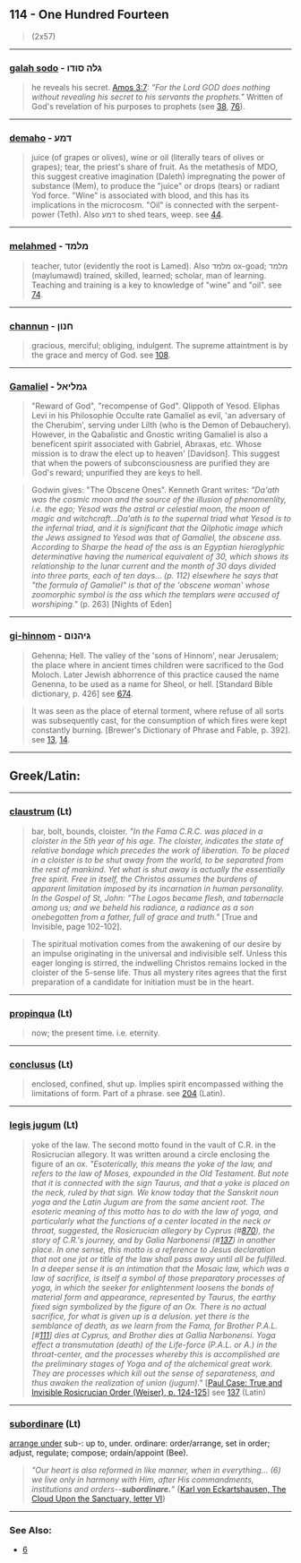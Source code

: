 ## 114 - One Hundred Fourteen
> (2x57)

---

### [galah sodo](/keys/GLH.SVDV) - גלה סודו
> he reveals his secret. [Amos 3:7](http://biblehub.com/amos/3-7.htm): *"For the Lord GOD does nothing without revealing his secret to his servants the prophets."* Written of God's revelation of his purposes to prophets (see [38](38), [76](76)).

---

### [demaho](/keys/DMO) - דמע
> juice (of grapes or olives), wine or oil (literally tears of olives or grapes); tear, the priest's share of fruit. As the metathesis of MDO, this suggest creative imagination (Daleth) impregnating the power of substance (Mem), to produce the "juice" or drops (tears) or radiant Yod force. "Wine" is associated with blood, and this has its implications in the microcosm. "Oil" is connected with the serpent-power (Teth). Also דמע to shed tears, weep. see [44](44).

---

### [melahmed](/keys/MLMD) - מלמד
> teacher, tutor (evidently the root is Lamed). Also מלמד ox-goad; מלמד (maylumawd) trained, skilled, learned; scholar, man of learning. Teaching and training is a key to knowledge of "wine" and "oil". see [74](74).

---

### [channun](/keys/ChNVN) - חנון
> gracious, merciful; obliging, indulgent. The supreme attaintment is by the grace and mercy of God. see [108](108).

---

### [Gamaliel](/keys/GMLIAL) - גמליאל
> "Reward of God", "recompense of God". Qlippoth of Yesod. Eliphas Levi in his Philosophie Occulte rate Gamaliel as evil, 'an adversary of the Cherubim', serving under Lilth (who is the Demon of Debauchery). However, in the Qabalistic and Gnostic writing Gamaliel is also a beneficent spirit associated with Gabriel, Abraxas, etc. Whose mission is to draw the elect up to heaven' [Davidson]. This suggest that when the powers of subconsciousness are purified they are God's reward; unpurified they are keys to hell.

> Godwin gives: "The Obscene Ones". Kenneth Grant writes: *"Da'ath was the cosmic moon and the source of the illusion of phenomenlity, i.e. the ego; Yesod was the astral or celestial moon, the moon of magic and witchcraft...Da'ath is to the supernal triad what Yesod is to the infernal triad, and it is significant that the Qilphotic image which the Jews assigned to Yesod was that of Gamaliel, the obscene ass. According to Sharpe the head of the ass is an Egyptian hieroglyphic determinative having the numerical equivalent of 30, which shows its relationship to the lunar current and the month of 30 days divided into three parts, each of ten days... (p. 112) elsewhere he says that "the formula of Gamaliel" is that of the 'obscene woman' whose zoomorphic symbol is the ass which the templars were accused of worshiping."* (p. 263) [Nights of Eden]

---

### [gi-hinnom](/keys/GIHNVM) - גיהנום
> Gehenna; Hell. The valley of the 'sons of Hinnom', near Jerusalem; the place where in ancient times children were sacrificed to the God Moloch. Later Jewish abhorrence of this practice caused the name Genenna, to be used as a name for Sheol, or hell. [Standard Bible dictionary, p. 426] see [674](674).

> It was seen as the place of eternal torment, where refuse of all sorts was subsequently cast, for the consumption of which fires were kept constantly burning. [Brewer's Dictionary of Phrase and Fable, p. 392]. see [13](13), [14](14).

---

## Greek/Latin:

---

### [claustrum](/latin?word=claustrum) (Lt)
> bar, bolt, bounds, cloister. *"In the Fama C.R.C. was placed in a cloister in the 5th year of his age. The cloister, indicates the state of relative bondage which precedes the work of liberation. To be placed in a cloister is to be shut away from the world, to be separated from the rest of mankind. Yet what is shut away is actually the essentially free spirit. Free in itself, the Christos assumes the burdens of apparent limitation imposed by its incarnation in human personality. In the Gospel of St, John: "The Logos became flesh, and tabernacle among us; and we beheld his radiance, a radiance as a son onebegotten from a father, full of grace and truth."* [True and Invisible, page 102-102].

> The spiritual motivation comes from the awakening of our desire by an impulse originating in the universal and indivisible self. Unless this eager longing is stirred, the indwelling Christos remains locked in the cloister of the 5-sense life. Thus all mystery rites agrees that the first preparation of a candidate for initiation must be in the heart.

---

### [propinqua](/latin?word=propinqua) (Lt)
> now; the present time. i.e. eternity.

---

### [conclusus](/latin?word=conclusus) (Lt)
> enclosed, confined, shut up. Implies spirit encompassed withing the limitations of form. Part of a phrase. see [204](204) (Latin).

---

### [legis jugum](/latin?word=legis+jugum) (Lt)
> yoke of the law. The second motto found in the vault of C.R. in the Rosicrucian allegory. It was written around a circle enclosing the figure of an ox. *"Esoterically, this means the yoke of the law, and refers to the law of Moses, expounded in the Old Testament. But note that it is connected with the sign Taurus, and that a yoke is placed on the neck, ruled by that sign. We know today that the Sanskrit noun yoga and the Latin Jugum are from the same ancient root. The esoteric meaning of this motto has to do with the law of yoga, and particularly what the functions of a center located in the neck or throat, suggested, the Rosicrucian allegory by Cyprus (#[870](870)), the story of C.R.'s journey, and by Galia Narbonensi (#[137](137)) in another place. In one sense, this motto is a reference to Jesus declaration that not one jot or title of the law shall pass away until all be fulfilled. In a deeper sense it is an intimation that the Mosaic law, which was a law of sacrifice, is itself a symbol of those preparatory processes of yoga, in which the seeker for enlightenment loosens the bonds of material form and appearance, represented by Taurus, the earthy fixed sign symbolized by the figure of an Ox. There is no actual sacrifice, for what is given up is a delusion. yet there is the semblance of death, as we learn from the Fama, for Brother P.A.L. [#[111](111)] dies at Cyprus, and Brother dies at Gallia Narbonensi. Yoga effect a transmutation (death) of the Life-force (P.A.L. or A.) in the throat-center, and the processes whereby this is accomplished are the preliminary stages of Yoga and of the alchemical great work. They are processes which kill out the sense of separateness, and thus awaken the realization of union (jugum)."* [[Paul Case: True and Invisible Rosicrucian Order (Weiser), p. 124-125](https://archive.org/stream/PaulFosterCase-TheTrueAndInvisibleRosicrucianOrder4thEd-1985#page/n129/mode/2up)] see [137](137) (Latin)

---

### [subordinare](/latin?word=subordinare) (Lt)
[arrange under](http://archives.nd.edu/cgi-bin/wordz.pl?keyword=subordinare) sub-: up to, under. ordinare: order/arrange, set in order; adjust, regulate; compose; ordain/appoint (Bee).

> *"Our heart is also reformed in like manner, when in everything... (6) we live only in harmony with Him, after His commandments, institutions and orders--**subordinare.**"* {[Karl von Eckartshausen, The Cloud Upon the Sanctuary, letter VI](cloud-upon-sanctuary)}

---

### See Also:

- [6](6)
